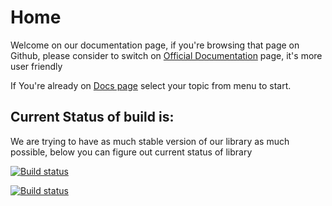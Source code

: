 # Home

Welcome on our documentation page, if you're browsing that page on Github, please consider to switch on [Official Documentation](http://GoodREST.IO) page, it's more user friendly

If You're already on [Docs page](http://GoodREST.IO) select your topic from menu to start.

## Current Status of build is:
We are trying to have as much stable version of our library as much possible, below you can figure out current status of library 

<a href="https://ci.appveyor.com/project/tailored-apps/wise-goodrest"><img src="https://ci.appveyor.com/api/projects/status/4956bfopiekhtrxd" alt="Build status"/></a>

<a href="https://travis-ci.org/tailored-apps/GoodREST.IO"><img src="https://travis-ci.org/tailored-apps/GoodREST.IO.svg?branch=master" alt="Build status"/></a>
